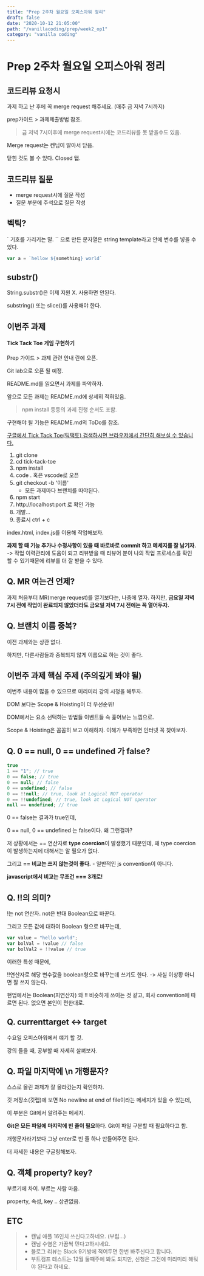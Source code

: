 ```yaml
---
title: "Prep 2주차 월요일 오피스아워 정리"
draft: false
date: "2020-10-12 21:05:00"
path: "/vanillacoding/prep/week2_op1"
category: "vanilla coding"
---
```


# Prep 2주차 월요일 오피스아워 정리

## 코드리뷰 요청시

과제 하고 난 후에 꼭 merge request 해주세요. (매주 금 저녁 7시까지)

prep가이드 > 과제제출방법 참조.

> 금 저녁 7시이후에 merge request시에는 코드리뷰를 못 받을수도 있음.



Merge request는 켄님이 알아서 닫음.

닫힌 것도 볼 수 있다. Closed 탭.



## 코드리뷰 질문

- merge request시에 질문 작성
- 질문 부분에 주석으로 질문 작성



## 벡틱?

` 기호를 가리키는 말.
`` 으로 만든 문자열은 string template라고 안에 변수를 넣을 수 있다.

```js
var a = `hellow ${something} world`
```



## substr()

String.substr()은 이제 지원 X. 사용하면 안된다.

substring() 또는 slice()를 사용해야 한다.



## 이번주 과제

#### Tick Tack Toe 게임 구현하기

Prep 가이드 > 과제 관련 안내 란에 오픈.

Git lab으로 오픈 될 예정.



README.md를 읽으면서 과제를 파악하자.

앞으로 모든 과제는 README.md에 상세히 적혀있음.

> npm install 등등의 과제 진행 순서도 포함.



구현해야 될 기능은 README.md의 ToDo를 참조.



<u>구글에서 [Tick Tack Toe(틱택토)]("[https://www.google.com/search?newwindow=1&hl=ko&source=hp&ei=TjGEX-jMJ56Fr7wPzfWX4AE&q=%ED%8B%B1%ED%83%9D%ED%86%A0&oq=%ED%8B%B1%ED%83%9D%ED%86%A0&gs_lcp=CgZwc3ktYWIQAzICCAAyAggAMgIIADICCAAyAggAMgIIADICCAAyAggAMgIIADICCAA6CAgAELEDEIMBOgQIABADOgUIABCxA1DAh2BYq5RgYM2VYGgBcAB4AYAB0gGIAbUJkgEFMC44LjGYAQCgAQGqAQdnd3Mtd2l6sAEA&sclient=psy-ab&ved=0ahUKEwjoq_nK7a7sAhWewosBHc36BRwQ4dUDCAc&uact=5](https://www.google.com/search?newwindow=1&hl=ko&source=hp&ei=TjGEX-jMJ56Fr7wPzfWX4AE&q=틱택토&oq=틱택토&gs_lcp=CgZwc3ktYWIQAzICCAAyAggAMgIIADICCAAyAggAMgIIADICCAAyAggAMgIIADICCAA6CAgAELEDEIMBOgQIABADOgUIABCxA1DAh2BYq5RgYM2VYGgBcAB4AYAB0gGIAbUJkgEFMC44LjGYAQCgAQGqAQdnd3Mtd2l6sAEA&sclient=psy-ab&ved=0ahUKEwjoq_nK7a7sAhWewosBHc36BRwQ4dUDCAc&uact=5)") 검색하시면 브라우저에서 간단히 해보실 수 있습니다.</u>



1. git clone
2. cd tick-tack-toe
3. npm install
4. code . 혹은 vscode로 오픈
5. git checkout -b '이름'
   - 모든 과제마다 브랜치를 따야된다.
6. npm start
7. http://localhost:port 로 확인 가능
8. 개발...
9. 종료시 ctrl + c 



index.html, index.js를 이용해 작업해보자.



**과제 할 때 기능 추가나 수정사항이 있을 때 바로바로 commit 하고 메세지를 잘 남기자.**  
 -> 작업 이력관리에 도움이 되고 리뷰받을 때 리뷰어 분이 나의 작업 프로세스를 확인 할 수 있기때문에 리뷰를 더 잘 받을 수 있다.



## Q. MR 여는건 언제?

과제 처음부터 MR(merge request)를 열기보다는, 나중에 열자. 하지만, **금요일 저녁 7시 전에 작업이 완료되지 않았더라도 금요일 저녁 7시 전에는 꼭 열어두자.**



## Q. 브랜치 이름 중복?

이전 과제와는 상관 없다.

하지만, 다른사람들과 중복되지 않게 이름으로 하는 것이 좋다.



## 이번주 과제 핵심 주제 (주의깊게 봐야 될)

이번주 내용이 많을 수 있으므로 미리미리 강의 시청을 해두자.



DOM 보다는 Scope & Hoisting이 더 우선순위!



DOM에서는 요소 선택하는 방법들 이벤트들 슥 훑어보는 느낌으로.



Scope & Hoisting은 꼼꼼히 보고 이해하자. 
이해가 부족하면 인터넷 꼭 찾아보자.



## Q. 0 == null, 0 == undefined 가 false?

```js
true 
1 == "1"; // true 
0 == false; // true 
0 == null; // false 
0 == undefined; // false 
0 == !!null; // true, look at Logical NOT operator 
0 == !!undefined; // true, look at Logical NOT operator 
null == undefined; // true
```

0 == false는 결과가 true인데,

0 == null,
0 == undefined
는 false이다. 왜 그런걸까?



저 상황에서는 == 연산자로 **type coercion**이 발생했기 때문인데,
왜 type coercion이 발생하는지에 대해서는 알 필요가 없다.

그리고 **== 비교는 쓰지 않는것이 좋다.** - 일반적인 js convention이 아니다.

**javascript에서 비교는 무조건 === 3개로!**



## Q. !!의 의미?

!는 not 연산자. not은 반대 Boolean으로 바꾼다.

그리고 모든 값에 대하여 Boolean 형으로 바꾸는데,

```js
var value = "hello world";
var bolVal = !value // false
var bolVal2 = !!value // true
```

이러한 특성 때문에,

!!연산자로 해당 변수값을 boolean형으로 바꾸는데 쓰기도 한다.
-> 사실 이상황 아니면 잘 쓰지 않는다.



현업에서는 Boolean(피연산자) 와 !! 비슷하게 쓰이는 것 같고, 회사 convention에 따르면 된다. 없으면 본인이 편한대로.



## Q. currenttarget <-> target

수요일 오피스아워에서 얘기 할 것.

강의 들을 때, 공부할 때 자세히 살펴보자.



## Q. 파일 마지막에 \n 개행문자?

스스로 올린 과제가 잘 올라갔는지 확인하자.

깃 저장소(깃랩)에 보면 No newline at end of file이라는 메세지가 있을 수 있는데,

이 부분은 Git에서 알려주는 메세지.

**Git은 모든 파일에 마지막에 빈 줄이 필요**하다.
Git이 파일 구분할 때 필요하다고 함.

개행문자라기보다 그냥 enter로 빈 줄 하나 만들어주면 된다.

더 자세한 내용은 구글링해보자.



## Q. 객체 property? key?

부르기에 차이. 부르는 사람 마음.

property, 속성, key .. 상관없음.



## ETC

> - 캔님 애플 16인치 쓰신다고하네요. (부럽...)
> - 캔님 수염은 가끔씩 민다고하시네요.
> - 블로그 리뷰는 Slack 9기방에 적어두면 한번 봐주신다고 합니다.
> - 부트캠프 테스트는 12월 둘째주에 봐도 되지만,
>   신청은 그전에 미리미리 해둬야 된다고 하네요.